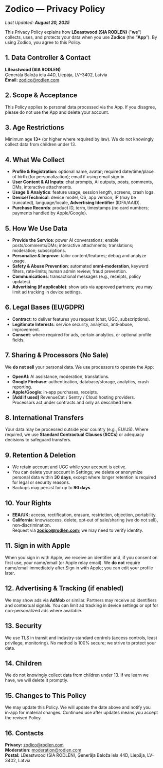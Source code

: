 # Zodico — Privacy Policy

*Last Updated: **August 20, 2025***

This Privacy Policy explains how **LBeastwood (SIA RODLEN)** ("**we**") collects, uses, and protects your data when you use **Zodico** (the “**App**”). By using Zodico, you agree to this Policy.

## 1. Data Controller & Contact
**LBeastwood (SIA RODLEN)**  
Ģenerāļa Baloža iela 44D, Liepāja, LV–3402, Latvia  
**Email:** zodico@rodlen.com

## 2. Scope & Acceptance
This Policy applies to personal data processed via the App. If you disagree, please do not use the App and delete your account.

## 3. Age Restrictions
Minimum age **13+** (or higher where required by law). We do not knowingly collect data from children under 13.

## 4. What We Collect
- **Profile & Registration**: optional name, avatar; required date/time/place of birth (for personalization); email if using email sign‑in.  
- **User Content & AI Inputs**: chat prompts, AI outputs, posts, comments, DMs, interactive attachments.  
- **Usage & Analytics**: feature usage, session length, screens, crash logs.  
- **Device/Technical**: device model, OS, app version, IP (may be truncated), language/locale, **Advertising Identifier** (IDFA/AAID).  
- **Purchase Records**: product ID, term, timestamps (no card numbers; payments handled by Apple/Google).

## 5. How We Use Data
- **Provide the Service**: power AI conversations; enable posts/comments/DMs; interactive attachments; translations; moderation; subscriptions.  
- **Personalize & Improve**: tailor content/features; debug and analyze usage.  
- **Safety & Abuse Prevention**: automated **omni‑moderation**, keyword filters, rate‑limits; human admin review; fraud prevention.  
- **Communications**: transactional messages (e.g., receipts, policy updates).  
- **Advertising (if applicable)**: show ads via approved partners; you may limit ad tracking in device settings.

## 6. Legal Bases (EU/GDPR)
- **Contract**: to deliver features you request (chat, UGC, subscriptions).  
- **Legitimate Interests**: service security, analytics, anti‑abuse, improvement.  
- **Consent**: where required for ads, certain analytics, or optional profile fields.

## 7. Sharing & Processors (No Sale)
We **do not sell** your personal data. We use processors to operate the App:
- **OpenAI**: AI assistance, moderation, translations.  
- **Google Firebase**: authentication, database/storage, analytics, crash reporting.  
- **Apple/Google**: in‑app purchases, receipts.  
- **[Add if used]** RevenueCat / Sentry / Cloud hosting providers.  
Processors act under contracts and only as described here.

## 8. International Transfers
Your data may be processed outside your country (e.g., EU/US). Where required, we use **Standard Contractual Clauses (SCCs)** or adequacy decisions to safeguard transfers.

## 9. Retention & Deletion
- We retain account and UGC while your account is active.  
- You can delete your account in Settings; we delete or anonymize personal data within **30 days**, except where longer retention is required for legal or security reasons.  
- Backups may persist for up to **90 days**.

## 10. Your Rights
- **EEA/UK**: access, rectification, erasure, restriction, objection, portability.  
- **California**: know/access, delete, opt‑out of sale/sharing (we do not sell), non‑discrimination.  
Request via **zodico@rodlen.com**; we may need to verify identity.

## 11. Sign in with Apple
When you sign in with Apple, we receive an identifier and, if you consent on first use, your name/email (or Apple relay email). We **do not** require name/email immediately after Sign in with Apple; you can edit your profile later.

## 12. Advertising & Tracking (if enabled)
We may show ads via **AdMob** or similar. Partners may receive ad identifiers and contextual signals. You can limit ad tracking in device settings or opt for non‑personalized ads where available.

## 13. Security
We use TLS in transit and industry‑standard controls (access controls, least privilege, monitoring). No method is 100% secure; we strive to protect your data.

## 14. Children
We do not knowingly collect data from children under 13. If we learn we have, we will delete it promptly.

## 15. Changes to This Policy
We may update this Policy. We will update the date above and notify you in‑app for material changes. Continued use after updates means you accept the revised Policy.

## 16. Contacts
**Privacy:** zodico@rodlen.com  
**Moderation:** moderation@rodlen.com  
**Postal:** LBeastwood (SIA RODLEN), Ģenerāļa Baloža iela 44D, Liepāja, LV–3402, Latvia
